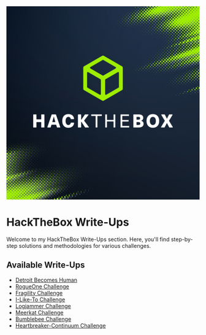 <img src="HackTheBox%20Picture.png" alt="HackTheBox" width="800">

# HackTheBox Write-Ups

Welcome to my HackTheBox Write-Ups section. Here, you'll find step-by-step solutions and methodologies for various challenges.

## Available Write-Ups

- [Detroit Becomes Human](Detroit%20becomes%20Human.pdf)
- [RogueOne Challenge](RogueOne%20Challenge.pdf)
- [Fragility Challenge](Fragility%20Challenge.pdf)
- [I-Like-To Challenge](I-Like-To%20Challenge.pdf)
- [Logjammer Challenge](Logjammer%20Challenge.pdf)
- [Meerkat Challenge](Meerkat%20Challenge.pdf)
- [Bumblebee Challenge](Bumblebee%20Challenge.pdf)
- [Heartbreaker-Continuum Challenge](Heartbreaker-Continuum%20Challenge.pdf)

